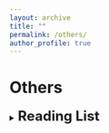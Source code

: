 ```yaml
---
layout: archive
title: ""
permalink: /others/
author_profile: true
---
```


<!-- {% if author.googlescholar %}
  You can also find my articles on <u><a href="{{author.googlescholar}}">my Google Scholar profile</a>.</u>
{% endif %}

{% include base_path %}

{% for post in site.publications reversed %}
  {% include archive-single.html %}
{% endfor %} -->

# Others

<details>
<summary> 
<b><font size = "+2">Reading List</font></b>
</summary>
<ul>
  <details>
  <summary> 
  <b>Quantum Many-Body Physics and Quantum Field Theory</b>
  </summary>
  <ul>
  <li>Quantum Theory of Many-Particle Systems (Fetter/Walacka)</li>
  <li>Quantum Many-Particle Systems (Negele/Orland)</li>
  <li>Introduction to Many-Body Physics (Coleman)</li>
  <li>Methods of Quantum Field Theory in Statistical Physics (Abrikosov/Gorkov/Dzyaloshinski)</li>
  <li>A Guide to Feynman Diagrams in the Many-Body Problem (Mattuck)</li>
  <li>Nonequilibrium Many-Body Theory of Quantum Systems - A Modern Introduction (Stefanucci/van Leeuwen)</li>
  <li>Condensed Matter Field Theory (Altland/Simons)</li>
  <li>Quantum Field Theory of Non-equilibium States (Rammer)</li>
  <li>Field Theory of Non-equilibrium Systems (Kamenev)</li>
  <li>Renormalization Group and Effective Field Theory Approaches to Many-Body systems (Polonyi/Schwenk)</li>
  <li>Path Integrals and Quantum Processes (Swanson)</li>
  <li>Ultracold Quantum Fields (Stoof/Gubbels/Dickerscheid)</li>
  <li>Self-consistent Quantum Field Theory and Bosonization for Strongly Correlated Electron Systems
  </ul>
  </details>

  <details>
  <summary> 
  <b>Electronic Structure and Quantum Chemistry</b>
  </summary>
  <ul>
  <li>Interacting Electrons (Martin/Reining/Ceperley)</li>
  <li>Electronic Structure (Martin)</li>
  <li>Density Functional Theory: An Advanced Course (Engel/Dreizler)</li>
  <li>Time-Dependent Density-Functional Theory: Concepts and Applications (Ullrich)</li>
  <li>Modern Quantum Chemistry (Szabo/Ostlund)</li>
  <li>Molecular Electronic-Structure Theory (Helgaker/Jørgensen/Olsen)</li> 
  <li>Introduction to Relativistic Quantum Chemistry (Dyall/Fægri)</li>
  <li>Relativistic Quantum Chemistry: The Fundamental Theory of Molecular Science (Reiher/Wolf)</li>
  <li>Many-Body Approach to Electronic Excitations (Bechstedt)</li>
  </ul>
  </details>

  <details>
  <summary> 
  <b>Open Quantum System</b>
  </summary>
  <ul>
  <li>The Theory of Open Quantum Systems (Petruccione/Breuer)</li>
  </ul>
  </details>

  <details>
  <summary> 
  <b>Quantum Computation</b>
  </summary>
  <ul>
  <li>Quantum Computation and Quantum Information (Nielsen/Chuang)</li>
  </ul>
  </details>

  <details>
  <summary> 
  <b>Solid State Physics</b>
  </summary>
  <ul>
  <li>Introduction to Solid State Physics (Kittel)</li>
  <li>Solid State Physics (Ashcroft/Mermin)</li>
  </ul>
  </details>

  <details>
  <summary> 
  <b>Quantum Physics</b>
  </summary>
  <ul>
  <li>Introduction to Quantum Mechanics (Griffith)</li>
  <li>Modern Quantum Mechanics (Sakurai/Napolitano)</li>
  <li>Principles of Quantum Mechanics (Shankar)</li>
  <li>Green's Functions in Quantum Physics (Economou)</li>
  </ul>
  </details>

  <details>
  <summary> 
  <b>Statistical Physics</b>
  </summary>
  <ul>
  <li>Statistical Mechanics (Pathria/Beale)</li>
  <li>Introduction to Modern Statistical Mechanics (Chandler)</li>
  <li>Statistical Mechanics: Theory and Molecular Simulation (Tuckerman)</li>
  <li>Nonequilibrium Statistical Mechanics (Zwanzig)</li>
  <li>Statistical Physics of Particles (Kardar)</li>
  <li>Statistical Physics of Fields (Kardar)</li>
  </ul>
  </details>

  <details>
  <summary> 
  <b>Chemical Physics</b>
  </summary>
  <ul>
  <li>Chemical Applications of Group Theory (Cotton)</li>
  <li>Symmetry and Spectroscopy: An Introduction to Vibrational and Electronic Spectroscopy (Harris/Bertolucci)</li>
  <li>Charge and Energy Transfer Dynamics in Molecular Systems (May/Kühn)
  <li>Chemical Dynamics in Condensed Phases: Relaxation, Transfer, and Reactions in Condensed Molecular Systems (Nitzan)</li>
  </ul>
  </details>

  <details>
  <summary> 
  <b>Electrodynamics</b>
  </summary>
  <ul>
  <li>Introduction to Electrodynamics (Griffith)</li>
  <li>Classical Electrodynamics (Jackson)</li>
  </ul>
  </details>

  <details>
  <summary> 
  <b>Classical Mechanics</b>
  </summary>
  <ul>
  <li>Mechanics (Landau/Lifshitz)</li>
  <li>Classical Mechanics (Goldstein/Poole/Safko)</li>
  <li>Mathematical Methods of Classical Mechanics (Arnold)</li>
  </ul>
  </details>

  <details>
  <summary> 
  <b>Mathematical Physics</b>
  </summary>
  <ul>
  <li>Mathematical Methods for Physics and Engineering: A Comprehensive Guide (Riley/Hobson/Bence)</li>
  <li>A Course in Modern Mathematical Physics: Groups, Hilbert Space and Differential Geometry (Szekeres)</li>
  <li>Mathematical Physics: A Modern Introduction to Its Foundations (Hassani)</li>
  <li>Group Theory: Application to the Physics of Condensed Matter (Dresselhaus/Dresselhaus/Jorio)</li>
  </ul>
  </details>

  <details>
  <summary> 
  <b>Mathematics</b>
  </summary>
  <ul>
  <li>Mathematical Analysis (Zorich)</li>
  <li>Introduction to Algebra (Kostrikin)</li>
  <li>Linear Algebra Done Right (Axler)</li>
  <li>Algebra (Michael Artin)</li>
  <li>Complex Analysis (Ahlfors)</li>
  <li>Matrix Computations (Golub/Van Loan)</li>
  </ul>
  </details>
</ul>
</details>